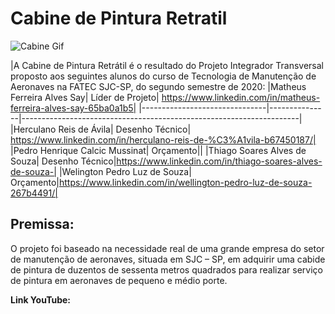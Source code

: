 # Cabine de Pintura Retratil
![Cabine Gif](https://user-images.githubusercontent.com/61927442/100790536-b6655e00-33f6-11eb-8b02-64e572905768.gif)

|A Cabine de Pintura Retrátil é o resultado do Projeto Integrador Transversal proposto aos seguintes alunos do curso de Tecnologia de Manutenção de Aeronaves na FATEC SJC-SP, do segundo semestre de 2020: 
|Matheus Ferreira Alves Say| Líder de Projeto| https://www.linkedin.com/in/matheus-ferreira-alves-say-65ba0a1b5|
|-------------------------------|---------------|---------------------------------------------------------------------|
|Herculano Reis de Ávila| Desenho Técnico| https://www.linkedin.com/in/herculano-reis-de-%C3%A1vila-b67450187/|
|Pedro Henrique Calcic Mussinat| Orçamento||
|Thiago Soares Alves de Souza| Desenho Técnico|https://www.linkedin.com/in/thiago-soares-alves-de-souza-|
|Welington Pedro Luz de Souza| Orçamento|https://www.linkedin.com/in/wellington-pedro-luz-de-souza-267b4491/|

## Premissa:
O projeto foi baseado na necessidade real de uma grande empresa do setor de manutenção de aeronaves, situada em SJC – SP, em adquirir uma cabide de pintura de duzentos de sessenta metros quadrados para realizar serviço de pintura em aeronaves de pequeno e médio porte.


<b>Link YouTube:
